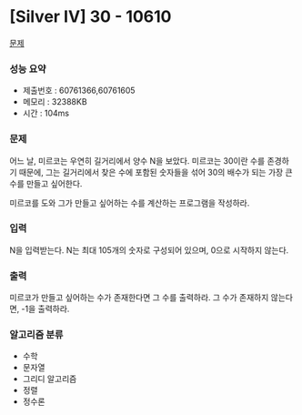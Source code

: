 # [Silver IV] 30 - 10610
<a href="https://www.acmicpc.net/problem/10610">문제</a>

### 성능 요약
- 제출번호 : 60761366,60761605 <br>
- 메모리 : 32388KB <br>
- 시간 : 104ms

### 문제
어느 날, 미르코는 우연히 길거리에서 양수 N을 보았다. 미르코는 30이란 수를 존경하기 때문에, 그는 길거리에서 찾은 수에 포함된 숫자들을 섞어 30의 배수가 되는 가장 큰 수를 만들고 싶어한다.

미르코를 도와 그가 만들고 싶어하는 수를 계산하는 프로그램을 작성하라.

### 입력
N을 입력받는다. N는 최대 105개의 숫자로 구성되어 있으며, 0으로 시작하지 않는다.

### 출력
미르코가 만들고 싶어하는 수가 존재한다면 그 수를 출력하라. 그 수가 존재하지 않는다면, -1을 출력하라.

### 알고리즘 분류
- 수학
- 문자열
- 그리디 알고리즘
- 정렬
- 정수론
